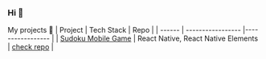 ### Hi 👋

My projects :construction_worker: 
| Project | Tech Stack             | Repo             |
| ------ | ----------------- |----------------- |
| [Sudoku Mobile Game](https://expo.io/@rozakus/projects/sugoku) | React Native, React Native Elements | [check repo](https://github.com/rozakus/sugoku) |

<!--
**rozakus/rozakus** is a ✨ _special_ ✨ repository because its `README.md` (this file) appears on your GitHub profile.

Here are some ideas to get you started:

- 🔭 I’m currently working on ...
- 🌱 I’m currently learning ...
- 👯 I’m looking to collaborate on ...
- 🤔 I’m looking for help with ...
- 💬 Ask me about ...
- 📫 How to reach me: ...
- 😄 Pronouns: ...
- ⚡ Fun fact: ...
-->
